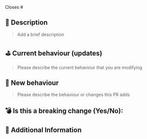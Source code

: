 <!---
Please read the following before submitting:
- PRs that adds new external dependencies might take a while to review.
- Keep your PR as small as possible.
- Limit your PR to one type (docs, feature, refactoring, ci, or bugfix)
-->

Closes # <!-- Github issue # here -->

## 📝 Description

> Add a brief description

## ⛳️ Current behaviour (updates)

> Please describe the current behaviour that you are modifying

## 🚀 New behaviour

> Please describe the behaviour or changes this PR adds

## 💣 Is this a breaking change (Yes/No):

<!-- If Yes, please describe the impact -->

## 📝 Additional Information
